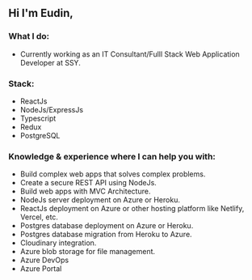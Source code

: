 ## Hi I'm Eudin,

### What I do:
- Currently working as an IT Consultant/Fulll Stack Web Application Developer at SSY.

### Stack:
- ReactJs
- NodeJs/ExpressJs
- Typescript
- Redux
- PostgreSQL

### Knowledge & experience where I can help you with:
- Build complex web apps that solves complex problems.
- Create a secure REST API using NodeJs.
- Build web apps with MVC Architecture.
- NodeJs server deployment on Azure or Heroku.
- ReactJs deployment on Azure or other hosting platform like Netlify, Vercel, etc.
- Postgres database deployment on Azure or Heroku.
- Postgres database migration from Heroku to Azure.
- Cloudinary integration.
- Azure blob storage for file management.
- Azure DevOps
- Azure Portal





